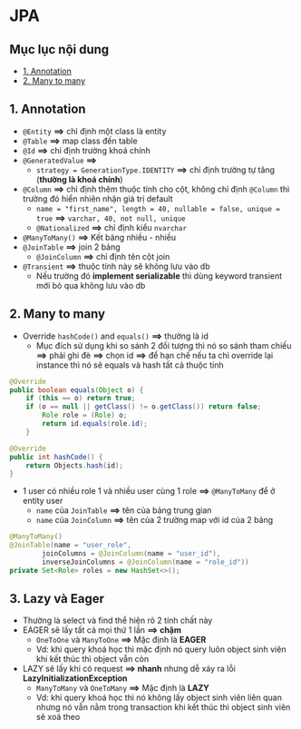 # JPA 

## Mục lục nội dung 

  - [1. Annotation](#1-annotation)
  - [2. Many to many](#2-many-to-many)

## 1. Annotation

- `@Entity` **==>** chỉ định một class là entity
- `@Table` **==>** map class đến table 
- `@Id` **==>** chỉ định trường khoá chính
- `@GeneratedValue` **==>** 
    - `strategy = GenerationType.IDENTITY` **==>** chỉ định trường tự tăng (**thường là khoá chính**)
- `@Column` **==>** chỉ định thêm thuộc tính cho cột, không chỉ định `@Column` thì trường đó hiển nhiên nhận giá trị default 
    -  `name = "first_name", length = 40, nullable = false, unique = true` **==>** `varchar, 40, not null, unique` 
    - `@Nationalized` **==>** chỉ định kiểu `nvarchar`
- `@ManyToMany()` **==>** Kết bảng nhiều - nhiều
- `@JoinTable` **==>** join 2 bảng
    - `@JoinColumn` **==>** chỉ định tên cột join
- `@Transient` **==>** thuộc tính này sẽ không lưu vào db
    - Nếu trường đó **implement serializable** thì dùng keyword transient mới bỏ qua không lưu vào db

## 2. Many to many

- Override `hashCode()` and `equals()` **==>** thường là id 
    - Mục đích sử dụng khi so sánh 2 đối tượng thì nó so sánh tham chiếu **==>** phải ghi đè **==>** chọn id **==>** để hạn chế nếu ta chỉ override lại instance thì nó sẽ equals và hash tất cả thuộc tính

```java
@Override
public boolean equals(Object o) {
    if (this == o) return true;
    if (o == null || getClass() != o.getClass()) return false;
        Role role = (Role) o;
        return id.equals(role.id);
    }

@Override
public int hashCode() {
    return Objects.hash(id);
}
```

- 1 user có nhiều role 1 và nhiều user cùng 1 role **==>** `@ManyToMany` để ở entity user 
    - `name` của `JoinTable` **==>** tên của bảng trung gian
    - `name` của `JoinColumn` **==>** tên của 2 trường map với id của 2 bảng 

```java
@ManyToMany()
@JoinTable(name = "user_role",
        joinColumns = @JoinColumn(name = "user_id"),
        inverseJoinColumns = @JoinColumn(name = "role_id"))
private Set<Role> roles = new HashSet<>();
```

## 3. Lazy và Eager    
    
- Thường là select và find thể hiện rõ 2 tính chất này
- EAGER sẽ lấy tất cả mọi thứ 1 lần **==> chậm**
    - `OneToOne` và `ManyToOne` **==>** Mặc định là **EAGER**
    - Vd: khi query khoá học thì mặc định nó query luôn object sinh viên khi kết thúc thì object vẫn còn 
- LAZY sẽ lấy khi có request **==> nhanh** nhưng dễ xảy ra lỗi **LazyInitializationException**
    - `ManyToMany` và `OneToMany` **==>** Mặc định là **LAZY**
    - Vd: khi query khoá học thì nó không lấy object sinh viên liên quan nhưng nó vẫn nằm trong transaction khi kết thúc thì object sinh viên sẽ xoá theo


